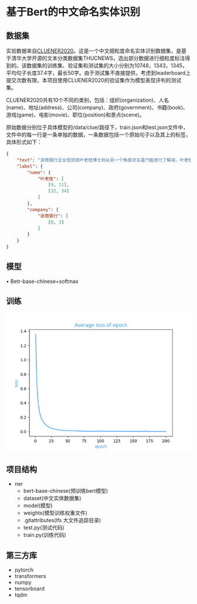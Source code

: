 # 基于Bert的中文命名实体识别

## 数据集
实验数据来自[CLUENER2020](https://github.com/CLUEbenchmark/CLUENER2020)。这是一个中文细粒度命名实体识别数据集，是基于清华大学开源的文本分类数据集THUCNEWS，选出部分数据进行细粒度标注得到的。该数据集的训练集、验证集和测试集的大小分别为10748，1343，1345，平均句子长度37.4字，最长50字。由于测试集不直接提供，考虑到leaderboard上提交次数有限，本项目使用CLUENER2020的验证集作为模型表现评判的测试集。

CLUENER2020共有10个不同的类别，包括：组织(organization)、人名(name)、地址(address)、公司(company)、政府(government)、书籍(book)、游戏(game)、电影(movie)、职位(position)和景点(scene)。

原始数据分别位于具体模型的/data/clue/路径下，train.json和test.json文件中，文件中的每一行是一条单独的数据，一条数据包括一个原始句子以及其上的标签，具体形式如下：
```JSON
{
	"text": "浙商银行企业信贷部叶老桂博士则从另一个角度对五道门槛进行了解读。叶老桂认为，对目前国内商业银行而言，",
	"label": {
		"name": {
			"叶老桂": [
				[9, 11],
				[32, 34]
			]
		},
		"company": {
			"浙商银行": [
				[0, 3]
			]
		}
	}
}
```
## 模型

&bull; Betr-base-chinese+softmax
## 训练
!["每个epoch平均损失"](./tensorboard/bert_softmax.png)

## 项目结构

* ner
  * bert-base-chinese(预训练bert模型)
  * dataset(中文实体数据集)
  * model(模型)
  * weights(模型训练权重文件)
  * .gitattributes(lfs 大文件追踪目录)
  * test.py(测试代码)
  * train.py(训练代码)
## 第三方库
* pytorch
* transformers
* numpy
* tensorboard
* tqdm




